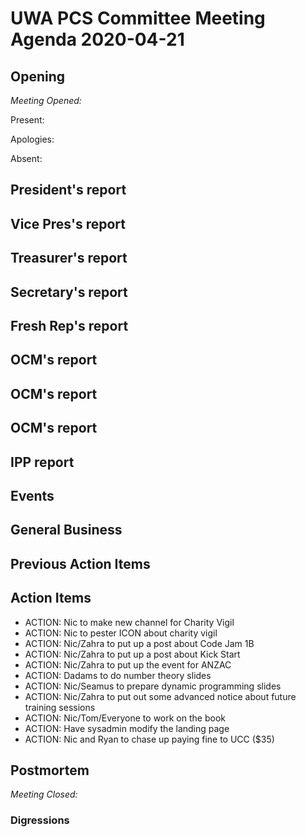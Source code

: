 # UWA PCS Committee Meeting Agenda 2020-04-21
## Opening
*Meeting Opened:*

Present:

Apologies:

Absent:

## President's report
## Vice Pres's report
## Treasurer's report
## Secretary's report
## Fresh Rep's report
## OCM's report
## OCM's report
## OCM's report
## IPP report
## Events
## General Business
## Previous Action Items
## Action Items
- ACTION: Nic to make new channel for Charity Vigil
- ACTION: Nic to pester ICON about charity vigil
- ACTION: Nic/Zahra to put up a post about Code Jam 1B
- ACTION: Nic/Zahra to put up a post about Kick Start
- ACTION: Nic/Zahra to put up the event for ANZAC
- ACTION: Dadams to do number theory slides
- ACTION: Nic/Seamus to prepare dynamic programming slides
- ACTION: Nic/Zahra to put out some advanced notice about future training sessions
- ACTION: Nic/Tom/Everyone to work on the book
- ACTION: Have sysadmin modify the landing page
- ACTION: Nic and Ryan to chase up paying fine to UCC ($35)

## Postmortem
*Meeting Closed:*
### Digressions
